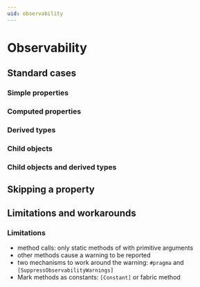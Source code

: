 ```yaml
---
uid: observability
---
```


# Observability

## Standard cases

### Simple properties

### Computed properties

### Derived types

### Child objects

### Child objects and derived types

## Skipping a property

## Limitations and workarounds

### Limitations

- method calls: only static methods of with primitive arguments
- other methods cause a warning to be reported
- two mechanisms to work around the warning: `#pragma` and `[SuppressObservabilityWarnings]`
- Mark methods as constants: `[Constant]` or fabric method